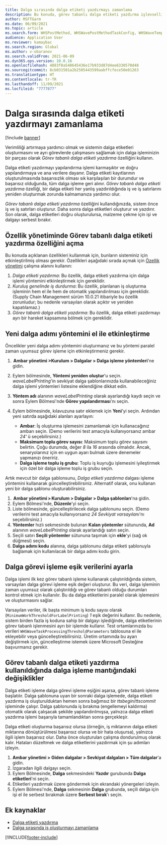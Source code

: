 ```yaml
---
title: Dalga sırasında dalga etiketi yazdırmayı zamanlama
description: Bu konuda, görev tabanlı dalga etiketi yazdırma işlevselliğinin nasıl ayarlanacağı ve kullanılacağı açıklanmaktadır.
author: MSFTGarm
ms.date: 06/09/2021
ms.topic: article
ms.search.form: WHSPostMethod, WHSWavePostMethodTaskConfig, WHSWaveTemplateTable, WHSParameters, WHSWaveTableListPage, WHSWorkTableListPage, WHSWorkTable, BatchJobEnhanced, WHSPlannedWorkOrder
audience: Application User
ms.reviewer: kamaybac
ms.search.region: Global
ms.author: v-obaranov
ms.search.validFrom: 2021-06-09
ms.dyn365.ops.version: 10.0.16
ms.openlocfilehash: 4883f8a548645436e17b933d87d4ee6330570d48
ms.sourcegitcommit: 8cb031501a2b2505443599aabffcfece50e01263
ms.translationtype: HT
ms.contentlocale: tr-TR
ms.lasthandoff: 11/09/2021
ms.locfileid: "7777877"
---
```

# <a name="schedule-wave-label-printing-during-wave"></a>Dalga sırasında dalga etiketi yazdırmayı zamanlama

[!include [banner](../../includes/banner.md)]

Verimliliği artırmaya yardımcı olmak ve sistemin dalga etiketleri oluşturmasını ve ayrı görevlerde çalışmasını sağlamak için dalga işleminizin bir parçası olarak *Görev tabanlı dalga etiketi yazdırma* özelliğini kullanın.

Dalga etiketi yazdırmayı yapılandırma işlemi karmaşıktır ve doğru yapılandırmaya ve ana verilere dayanır. Dalga etiketi kayıtlarının oluşturulmasında başarısızlık olması sık karşılaşılan bir durumdur ve başarısız olduğunda, tüm dalga işleme geri alınır. *Görev tabanlı dalga etiketi yazdırma* özelliği, bir dalga etiketi her yanlış yazdırıldığında iş ve iş satırlarını yeniden oluşturmak zorunda kalmamanıza yardımcı olur.

*Görev tabanlı dalga etiketi yazdırma* özelliğini kullandığınızda, sistem önce iş ve iş satırları oluşturur. Daha sonra dalga etiketleri oluşturur ve yazdırır. Son olarak, dalga etiketleri doğru oluşturulursa, malzeme çekme için işi ve dalgayı serbest bırakır.

## <a name="turn-on-the-task-based-wave-label-printing-feature-in-feature-management"></a>Özellik yönetiminde Görev tabanlı dalga etiketi yazdırma özelliğini açma

Bu konuda açıklanan özellikleri kullanmak için, bunların sisteminiz için etkinleştirilmiş olması gerekir. Özellikleri aşağıdaki sırada açmak için [Özellik yönetimi](../../fin-ops-core/fin-ops/get-started/feature-management/feature-management-overview.md) çalışma alanını kullanın:

1. *Dalga etiketi yazdırma*: Bu özellik, dalga etiketi yazdırma için dalga işlemi yöntemini etkinleştirmek için gereklidir.
1. *Kuruluş genelinde iş durdurma*: Bu özellik, planlanan iş oluşturma işleminin hem el ile hem de otomatik yapılandırılması için gereklidir. (Supply Chain Management sürüm 10.0.21 itibariyle bu özellik zorunludur; bu nedenle varsayılan olarak açıktır ve yeniden kapatılamaz.)
1. *Görev tabanlı dalga etiketi yazdırma*: Bu özellik, dalga etiketi yazdırmayı ayrı bir hareket kapsamına bölmek için gereklidir.

## <a name="manually-enable-the-new-wave-step-method"></a>Yeni dalga adımı yöntemini el ile etkinleştirme

Öncelikler yeni dalga adımı yöntemini oluşturmanız ve bu yöntemi paralel zaman uyumsuz görev işleme için etkinleştirmeniz gerekir.

1.  **Ambar yönetimi \>Kurulum \> Dalgalar \> Dalga işleme yöntemleri**'ne gidin.
1. Eylem bölmesinde, **Yöntemi yeniden oluştur**'u seçin. *waveLabelPrinting*'in sevkiyat dalga şablonlarınızda kullanabileceğiniz dalga işlemi yöntemleri listesine eklendiğine dikkat edin.
1. **Yöntem adı** alanının *waveLabelPrinting* olarak ayarlandığı kaydı seçin ve sonra Eylem Bölmesi'nde **Görev yapılandırması**'nı seçin.
1. Eylem bölmesinde, kılavuzuna satır eklemek için **Yeni**'yi seçin. Ardından yeni satırda aşağıdaki alanları ayarlayın:

    - **Ambar**: İş oluşturma işlemesini zamanlamak için kullanacağınız ambarı seçin. (Demo verilerini test amacıyla kullanıyorsanız ambar *24'* ü seçebilirsiniz.)
    - **Maksimum toplu görev sayısı**: Maksimum toplu görev sayısını belirtin. Çoğu durumda, değer *8* ila *16* arasında olmalıdır. Ancak, senaryolarınız için en uygun ayarı bulmak üzere denemeler yapmanızı öneririz.
    - **Dalga işleme toplu iş grubu**: Toplu iş kuyruğu işlemesini iyileştirmek için özel bir dalga işleme toplu iş grubu seçin.

Artık mevcut bir dalga şablonsunu, *Dalga etiketi yazdırma* dalgası işleme yöntemini kullanarak güncelleştirebilirsiniz. Alternatif olarak, onu kullanan yeni bir dalga şablonu oluşturabilirsiniz.

1.  **Ambar yönetimi \> Kurulum \> Dalgalar \> Dalga şablonları**'na gidin.
1. Eylem Bölmesi'nde, **Düzenle**'yi seçin.
1. Liste bölmesinde, güncelleştirilecek dalga şablonunu seçin. (Demo verilerini test amacıyla kullanıyorsanız *24 Sevkiyat varsayılanı*'nı seçebilirsiniz.)
1. **Yöntemler** hızlı sekmesinde bulunan **Kalan yöntemler** sütununda, **Ad** alanının *waveLabelPrinting* olarak ayarlandığı satırı seçin.
1. Seçili satırı **Seçili yöntemler** sütununa taşımak için **ekle**'yi (sağ ok düğmesi) seçin.
1. **Dalga adımı kodu** alanına, dalga şablonunu dalga etiketi şablonuyla bağlamak için kullanılacak bir dalga adımı kodu girin.

## <a name="set-wave-task-processing-threshold-data"></a>Dalga görevi işleme eşik verilerini ayarla

Dalga işlemi ilk kez görev tabanlı işleme kullanarak çalıştırıldığında sistem, varsayılan dalga görevi işleme eşik değeri oluşturur. Bu veri, dalga işleminin zaman uyumsuz olarak çalıştırıldığı ve görev tabanlı olduğu durumları kontrol etmek için kullanılır. Bu da dalga etiketlerini paralel olarak işlemesini ve oluşturmasını sağlar.

Varsayılan veriler, ilk başta minimum iş kodu sayısı olarak (`MinimumWorkThresholdForLabelPrinting`) *1* eşik değerini kullanır. Bu nedenle, sistem birden fazla iş koduna sahip bir dalgayı işlediğinde, dalga etiketlerinin görev tabanlı işlenmesini ayrı bir işlemde kullanır. Test ortamlarınızda bu verileri `WHSWaveTaskProcessingThresholdParameters` tablosuna el ile ekleyebilir veya güncelleştirebilirsiniz. Üretim ortamında bu ayarı değiştirmek için, güncelleştirme istemek üzere Microsoft Desteğine başvurmanız gerekir.

## <a name="changes-to-the-wave-processing-logic-when-task-based-wave-label-printing-is-used"></a>Görev tabanlı dalga etiketi yazdırma kullanıldığında dalga işleme mantığındaki değişiklikler

Dalga etiketi işleme dalga görevi işleme eşiğini aşarsa, görev tabanlı işleme başlatılır. Dalga şablonuna uyan bir sonraki dalga işlemede, dalga etiketi yazdırma iş oluşturulduktan hemen sonra bağımsız bir *ttsbegin*/*ttscommit* işleminde çalışır. Dalga şablonunda iş bırakma (engellemeyi kaldırma) otomatik olarak çalışacak şekilde yapılandırılmışsa, yalnızca dalga etiketi yazdırma işlemi başarıyla tamamlandıktan sonra gerçekleşir.

Dalga etiketi oluşturma başarısız olursa (örneğin, iş miktarının dalga etiketi miktarına dönüştürülmesi başarısız olursa ve bir hata oluşursa), yalnızca ilgili işlem başarısız olur. Daha önce oluşturulan çalışma dondurulmuş olarak kalır. Hataları düzeltmek ve dalga etiketlerini yazdırmak için şu adımları izleyin.

1. **Ambar yönetimi \> Giden dalgalar \> Sevkiyat dalgaları \> Tüm dalgalar**'a gidin.
1. Izgaradan ilgili dalgayı seçin.
1. Eylem Bölmesinde, **Dalga** sekmesindeki **Yazdır** gurubunda **Dalga etiketleri**'ni seçin.
1. Etiketleri yazdırmak üzere göndermek için ekrandaki yönergeleri izleyin.
1. Eylem Bölmesi'nde, **Dalga** sekmesinin **Dalga** grubunda, seçili dalga için işi el ile serbest bırakmak üzere **Serbest bırak**'ı seçin.

## <a name="additional-resources"></a>Ek kaynaklar

- [Dalga etiketi yazdırma](configure-wave-label-printing.md)
- [Dalga sırasında iş oluşturmayı zamanlama](configure-wave-schedule-work-creation.md)

[!INCLUDE[footer-include](../../includes/footer-banner.md)]
